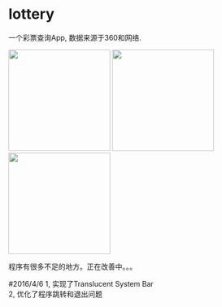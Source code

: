 # lottery
<p>一个彩票查询App, 数据来源于360和网络.</p>
<img src="https://raw.githubusercontent.com/feimengwang/lottery/master/pic/first.png" width="200px"/>
<img src="https://raw.githubusercontent.com/feimengwang/lottery/master/pic/second.png" width="200px"/>
<img src="https://raw.githubusercontent.com/feimengwang/lottery/master/pic/third.png" width="200px"/>


<p>程序有很多不足的地方。正在改善中。。。</p>
#2016/4/6
1, 实现了Translucent System Bar</br>
2, 优化了程序跳转和退出问题
